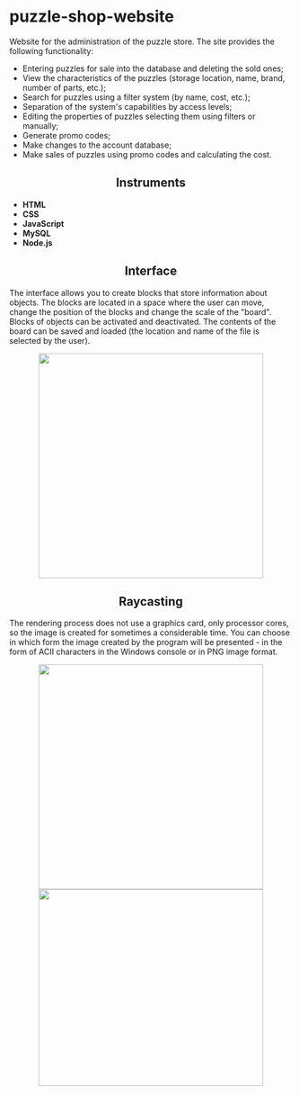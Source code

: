 # puzzle-shop-website
Website for the administration of the puzzle store. The site provides the following functionality:
<ul>
    <li>Entering puzzles for sale into the database and deleting the sold ones;</li>
    <li>View the characteristics of the puzzles (storage location, name, brand, number of parts, etc.);</li>
    <li>Search for puzzles using a filter system (by name, cost, etc.);</li>
    <li>Separation of the system's capabilities by access levels;</li>
    <li>Editing the properties of puzzles selecting them using filters or manually;</li>
    <li>Generate promo codes;</li>
    <li>Make changes to the account database;</li>
    <li>Make sales of puzzles using promo codes and calculating the cost.</li>
</ul>

<h2 align = "center">Instruments</h2>
<ul>
    <li><strong>HTML</strong></li>
    <li><strong>CSS</strong></li>
    <li><strong>JavaScript</strong></li>
    <li><strong>MySQL</strong></li>
    <li><strong>Node.js</strong></li>
</ul>

<h2 align = "center">Interface</h2>
<p>
The interface allows you to create blocks that store information about objects. The blocks are located in a space where the user can move, change the position of the blocks and change the scale of the "board". Blocks of objects can be activated and deactivated. The contents of the board can be saved and loaded (the location and name of the file is selected by the user).
</p>

<p align = "center">
  <img width = "400px" src = "https://github.com/Aziergar/raycasting-graphic-editor/assets/107803390/770c4d73-e343-43cd-9f45-4a15b4f04f12">
</p>

<h2 align = "center">Raycasting</h2>

The rendering process does not use a graphics card, only processor cores, so the image is created for sometimes a considerable time.
You can choose in which form the image created by the program will be presented - in the form of ACII characters in the Windows console or in PNG image format.
<p align = "center">
  <img width = "400px" src = "https://github.com/Aziergar/raycasting-graphic-editor/assets/107803390/498b1fd6-8d95-46d5-8c6c-87705ab54a9c">
  <img width = "400px" height = "350px" src = "https://github.com/Aziergar/raycasting-graphic-editor/assets/107803390/9940c2e4-88d2-4dca-8723-4b8f5b3b3051">
</p>
